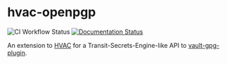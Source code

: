 # hvac-openpgp

![CI Workflow Status](https://github.com/trishankatdatadog/hvac-openpgp/workflows/CI/badge.svg)
[![Documentation Status](https://readthedocs.org/projects/hvac-openpgp/badge/?version=latest)](https://hvac-openpgp.readthedocs.io/en/latest/?badge=latest)

An extension to [HVAC](https://github.com/hvac/hvac) for a
Transit-Secrets-Engine-like API to
[vault-gpg-plugin](https://github.com/trishankatdatadog/vault-gpg-plugin).
